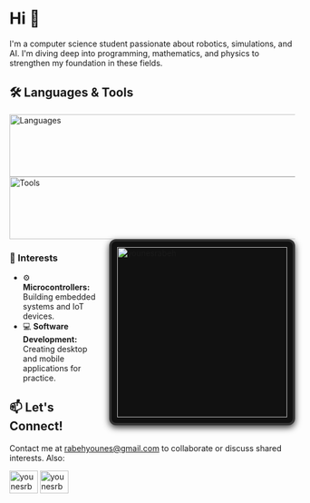  # Hi 👋

I'm a computer science student passionate about robotics, simulations, and AI. I'm diving deep into programming, mathematics, and physics to strengthen my foundation in these fields.

## 🛠️ Languages & Tools

<div align="left">
    <a>
    <img src="https://skillicons.dev/icons?i=java,python,cpp" width="570" height="110" alt="Languages" />
    <img src="https://skillicons.dev/icons?i=arduino,figma,flutter" width="570" height="110" alt="Tools" />
    </a>
    <img align="right" src="https://github-readme-stats.vercel.app/api/top-langs?username=younesrabeh&show_icons=true&locale=en&layout=compact&theme=algolia" alt="younesrabeh" style="width: 300px; height: auto; border: 4px solid #333; border-radius: 12px; box-shadow: 0 4px 12px rgba(0,0,0,0.8); background-color: #111; padding: 10px; margin-left: 20px;" />
</div>

### 🚀 Interests 

- ⚙️ **Microcontrollers:** Building embedded systems and IoT devices.
- 💻 **Software Development:** Creating desktop and mobile applications for practice.

## 📫 Let's Connect!
Contact me at [rabehyounes@gmail.com](mailto:rabehyounes9@gmail.com) to collaborate or discuss shared interests. Also:
 
<p align="left">
<a href="https://instagram.com/younesrbh" target="blank"><img align="center" src="https://raw.githubusercontent.com/rahuldkjain/github-profile-readme-generator/master/src/images/icons/Social/instagram.svg" alt="younesrbh" height="40" width="50" /></a>
<a href="https://www.leetcode.com/younesrbh" target="blank"><img align="center" src="https://raw.githubusercontent.com/rahuldkjain/github-profile-readme-generator/master/src/images/icons/Social/leet-code.svg" alt="younesrbh" height="40" width="50" /></a>
</p>
